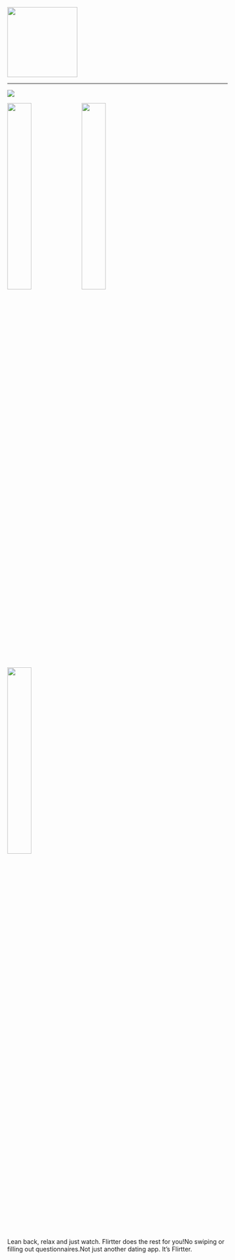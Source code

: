 [<img src="https://flirtter.bbsapps.eu/wp-content/uploads/2022/08/logo.png" width="160">](https://flirtter.bbsapps.eu)
<hr class="solid">
<img src="https://flirtter.bbsapps.eu/wp-content/uploads/2022/08/wallpaper.png">
<p float="left">
  <img src="https://flirtter.bbsapps.eu/wp-content/uploads/2022/08/1.png" width="33%" />
  <img src="https://flirtter.bbsapps.eu/wp-content/uploads/2022/08/1.png" width="33%" /> 
  <img src="https://flirtter.bbsapps.eu/wp-content/uploads/2022/08/1.png" width="33%" />
</p>
Lean back, relax and just watch. Flirtter does the rest for you!No swiping or filling out questionnaires.Not just another dating app. It’s Flirtter.
